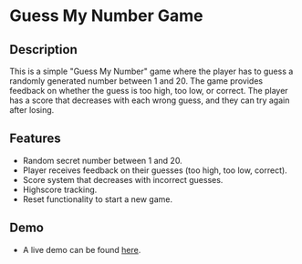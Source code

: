 # Guess My Number Game

## Description
This is a simple "Guess My Number" game where the player has to guess a randomly generated number between 1 and 20. 
The game provides feedback on whether the guess is too high, too low, or correct. The player has a score that decreases with each wrong guess, and they can try again after losing.

## Features
- Random secret number between 1 and 20.
- Player receives feedback on their guesses (too high, too low, correct).
- Score system that decreases with incorrect guesses.
- Highscore tracking.
- Reset functionality to start a new game.

## Demo
- A live demo can be found [here](https://anesiadis-th.github.io/GuessMyNumber/).

